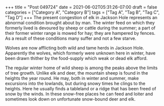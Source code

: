 +++
title = "Post 049724"
date = 2021-06-02T05:31:26-07:00
draft = false
categories = ["Category A", "Category B"]
tags = ["Tag A", "Tag B", "Tag C", "Tag D"]
+++
The present congestion of elk in Jackson Hole represents an abnormal condition brought about by man. The winter feed on which they formerly lived is devoured by sheep or cattle during the summer; a part of their former winter range is mowed for hay; they are hampered by fences. As a result of these conditions many suffer and not a few starve.

Wolves are now afflicting both wild and tame herds in Jackson Hole. Apparently the wolves, which formerly were unknown here in winter, have been drawn thither by the food-supply which weak or dead elk afford.

The regular winter home of wild sheep is among the peaks above the limits of tree growth. Unlike elk and deer, the mountain sheep is found in the heights the year round. He may, both in winter and summer, make excursions into the lowlands, but during snowy times he clings to the heights. Here he usually finds a tableland or a ridge that has been freed of snow by the winds. In these snow-free places he can feed and loiter and sometimes look down on unfortunate snow-bound deer and elk.

